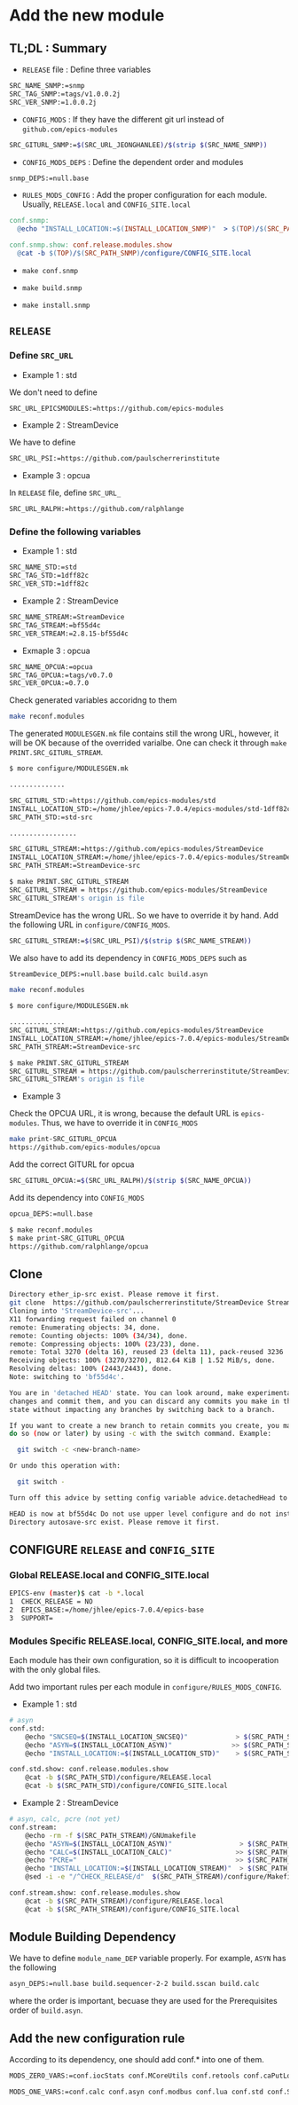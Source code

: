 # Add the new module

## TL;DL : Summary

* `RELEASE` file : Define three variables

```bash
SRC_NAME_SNMP:=snmp
SRC_TAG_SNMP:=tags/v1.0.0.2j
SRC_VER_SNMP:=1.0.0.2j
```

* `CONFIG_MODS` : If they have the different git url instead of `github.com/epics-modules`

```bash
SRC_GITURL_SNMP:=$(SRC_URL_JEONGHANLEE)/$(strip $(SRC_NAME_SNMP))
```

* `CONFIG_MODS_DEPS` : Define the dependent order and modules

```bash
snmp_DEPS:=null.base
```

* `RULES_MODS_CONFIG` : Add the proper configuration for each module. Usually, `RELEASE.local` and `CONFIG_SITE.local`

```makefile
conf.snmp:
  @echo "INSTALL_LOCATION:=$(INSTALL_LOCATION_SNMP)"  > $(TOP)/$(SRC_PATH_SNMP)/configure/CONFIG_SITE.local

conf.snmp.show: conf.release.modules.show
  @cat -b $(TOP)/$(SRC_PATH_SNMP)/configure/CONFIG_SITE.local
```

* `make conf.snmp`

* `make build.snmp`

* `make install.snmp`

## `RELEASE`

### Define `SRC_URL`

* Example 1 : std

We don't need to define

```bash
SRC_URL_EPICSMODULES:=https://github.com/epics-modules
```

* Example 2 : StreamDevice

We have to define

```bash
SRC_URL_PSI:=https://github.com/paulscherrerinstitute
```

* Example 3 : opcua

In `RELEASE` file, define `SRC_URL_`

```bash
SRC_URL_RALPH:=https://github.com/ralphlange
```

### Define the following variables

* Example 1 : std

```bash
SRC_NAME_STD:=std
SRC_TAG_STD:=1dff82c
SRC_VER_STD:=1dff82c
```

* Example 2 : StreamDevice

```bash
SRC_NAME_STREAM:=StreamDevice
SRC_TAG_STREAM:=bf55d4c
SRC_VER_STREAM:=2.8.15-bf55d4c
```

* Exmaple 3 : opcua

```bash
SRC_NAME_OPCUA:=opcua
SRC_TAG_OPCUA:=tags/v0.7.0
SRC_VER_OPCUA:=0.7.0
```

Check generated variables accoridng to them

```bash
make reconf.modules
```

The generated `MODULESGEN.mk` file contains still the wrong URL, however, it will be OK
because of the overrided varialbe. One can check it through `make PRINT.SRC_GITURL_STREAM`.

```bash
$ more configure/MODULESGEN.mk

..............

SRC_GITURL_STD:=https://github.com/epics-modules/std
INSTALL_LOCATION_STD:=/home/jhlee/epics-7.0.4/epics-modules/std-1dff82c
SRC_PATH_STD:=std-src

.................

SRC_GITURL_STREAM:=https://github.com/epics-modules/StreamDevice
INSTALL_LOCATION_STREAM:=/home/jhlee/epics-7.0.4/epics-modules/StreamDevice-2.8.15
SRC_PATH_STREAM:=StreamDevice-src
```

```bash
$ make PRINT.SRC_GITURL_STREAM
SRC_GITURL_STREAM = https://github.com/epics-modules/StreamDevice
SRC_GITURL_STREAM's origin is file
```

StreamDevice has the wrong URL. So we have to override it by hand. Add the following URL in `configure/CONFIG_MODS`.

```bash
SRC_GITURL_STREAM:=$(SRC_URL_PSI)/$(strip $(SRC_NAME_STREAM))
```

We also have to add its dependency in `CONFIG_MODS_DEPS` such as

```bash
StreamDevice_DEPS:=null.base build.calc build.asyn
```

```bash
make reconf.modules
```

```bash
$ more configure/MODULESGEN.mk

..............
SRC_GITURL_STREAM:=https://github.com/epics-modules/StreamDevice
INSTALL_LOCATION_STREAM:=/home/jhlee/epics-7.0.4/epics-modules/StreamDevice-2.8.15
SRC_PATH_STREAM:=StreamDevice-src
```

```bash
$ make PRINT.SRC_GITURL_STREAM
SRC_GITURL_STREAM = https://github.com/paulscherrerinstitute/StreamDevice
SRC_GITURL_STREAM's origin is file
```

* Example 3

Check the OPCUA URL, it is wrong, because the default URL is `epics-modules`. Thus, we have to override it in `CONFIG_MODS`

```bash
make print-SRC_GITURL_OPCUA
https://github.com/epics-modules/opcua
```

Add the correct GITURL for opcua

```bash
SRC_GITURL_OPCUA:=$(SRC_URL_RALPH)/$(strip $(SRC_NAME_OPCUA))
```

Add its dependency into `CONFIG_MODS`

```bash
opcua_DEPS:=null.base
```

```bash
$ make reconf.modules
$ make print-SRC_GITURL_OPCUA
https://github.com/ralphlange/opcua
```

## Clone

```bash
Directory ether_ip-src exist. Please remove it first.
git clone  https://github.com/paulscherrerinstitute/StreamDevice StreamDevice-src; git -C StreamDevice-src checkout bf55d4c
Cloning into 'StreamDevice-src'...
X11 forwarding request failed on channel 0
remote: Enumerating objects: 34, done.
remote: Counting objects: 100% (34/34), done.
remote: Compressing objects: 100% (23/23), done.
remote: Total 3270 (delta 16), reused 23 (delta 11), pack-reused 3236
Receiving objects: 100% (3270/3270), 812.64 KiB | 1.52 MiB/s, done.
Resolving deltas: 100% (2443/2443), done.
Note: switching to 'bf55d4c'.

You are in 'detached HEAD' state. You can look around, make experimental
changes and commit them, and you can discard any commits you make in this
state without impacting any branches by switching back to a branch.

If you want to create a new branch to retain commits you create, you may
do so (now or later) by using -c with the switch command. Example:

  git switch -c <new-branch-name>

Or undo this operation with:

  git switch -

Turn off this advice by setting config variable advice.detachedHead to false

HEAD is now at bf55d4c Do not use upper level configure and do not install to upper level any more. Drops backward compatibility to Stream 2.7
Directory autosave-src exist. Please remove it first.

```

## CONFIGURE `RELEASE` and `CONFIG_SITE`

### Global RELEASE.local and CONFIG_SITE.local

```bash
EPICS-env (master)$ cat -b *.local
1  CHECK_RELEASE = NO
2  EPICS_BASE:=/home/jhlee/epics-7.0.4/epics-base
3  SUPPORT=
```

### Modules Specific RELEASE.local, CONFIG_SITE.local, and more

Each module has their own configuration, so it is difficult to incooperation with the only global files.

Add two important rules per each module in `configure/RULES_MODS_CONFIG`.

* Example 1 : std

```bash
# asyn
conf.std:
    @echo "SNCSEQ=$(INSTALL_LOCATION_SNCSEQ)"            > $(SRC_PATH_STD)/configure/RELEASE.local
    @echo "ASYN=$(INSTALL_LOCATION_ASYN)"               >> $(SRC_PATH_STD)/configure/RELEASE.local
    @echo "INSTALL_LOCATION:=$(INSTALL_LOCATION_STD)"    > $(SRC_PATH_STD)/configure/CONFIG_SITE.local

conf.std.show: conf.release.modules.show
    @cat -b $(SRC_PATH_STD)/configure/RELEASE.local
    @cat -b $(SRC_PATH_STD)/configure/CONFIG_SITE.local
```

* Example 2 : StreamDevice

```bash
# asyn, calc, pcre (not yet)
conf.stream:
    @echo -rm -f $(SRC_PATH_STREAM)/GNUmakefile
    @echo "ASYN=$(INSTALL_LOCATION_ASYN)"                 > $(SRC_PATH_STREAM)/configure/RELEASE.local
    @echo "CALC=$(INSTALL_LOCATION_CALC)"                >> $(SRC_PATH_STREAM)/configure/RELEASE.local
    @echo "PCRE="                                        >> $(SRC_PATH_STREAM)/configure/RELEASE.local
    @echo "INSTALL_LOCATION:=$(INSTALL_LOCATION_STREAM)"  > $(SRC_PATH_STREAM)/configure/CONFIG_SITE.local
    @sed -i -e "/^CHECK_RELEASE/d"  $(SRC_PATH_STREAM)/configure/Makefile

conf.stream.show: conf.release.modules.show
    @cat -b $(SRC_PATH_STREAM)/configure/RELEASE.local
    @cat -b $(SRC_PATH_STREAM)/configure/CONFIG_SITE.local
```

## Module Building Dependency

We have to define `module_name_DEP` variable properly. For example, `ASYN` has the following

```bash
asyn_DEPS:=null.base build.sequencer-2-2 build.sscan build.calc
```

where the order is important, becuase they are used for the Prerequisites order of `build.asyn`.

## Add the new configuration rule

According to its dependency, one should add conf.* into one of them.

```bash
MODS_ZERO_VARS:=conf.iocStats conf.MCoreUtils conf.retools conf.caPutLog conf.recsync conf.autosave conf.sncseq conf.ether_ip conf.sscan conf.snmp conf.opcua
```

```bash
MODS_ONE_VARS:=conf.calc conf.asyn conf.modbus conf.lua conf.std conf.StreamDevice
```
